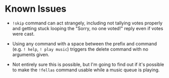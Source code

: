 # Known Issues

- `!skip` command can act strangely, including not tallying votes properly and getting stuck looping the "Sorry, no one voted!" reply even if votes were cast.

- Using any command with a space between the prefix and command (e.g. `! help`, `! play music`) triggers the delete command with no arguments given.

- Not entirely sure this is possible, but I'm going to find out if it's possible to make the `!fellas` command usable while a music queue is playing.